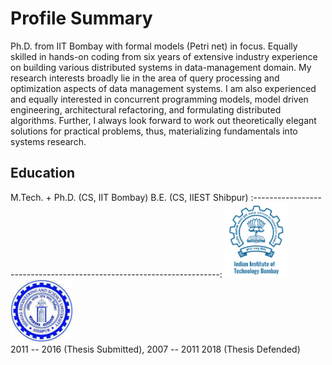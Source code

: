 # Profile Summary

Ph.D. from IIT Bombay with formal models (Petri net) in focus. Equally skilled in hands-on coding from six years of extensive industry experience on building various distributed systems in data-management domain. My research interests broadly lie in the area of query processing and optimization aspects of data management systems. I am also experienced and equally interested in concurrent programming models, model driven engineering, architectural refactoring, and formulating distributed algorithms. Further, I always look forward to work out theoretically elegant solutions for
practical problems, thus, materializing fundamentals into systems research.

## Education

M.Tech. + Ph.D. (CS, IIT Bombay)    B.E. (CS, IIEST Shibpur)
:---------------------------------------------------------------------:
<img src="iitb.png" width=100>        <img src="shibpur.jpeg" width=100>  
2011 -- 2016 (Thesis Submitted),     2007 -- 2011
2018 (Thesis Defended)            

